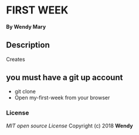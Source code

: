 # FIRST WEEK
####
#### By **Wendy Mary**
## Description
Creates
## you must have a git up account 
* git clone
* Open my-first-week from your browser

### License
*MIT open source License*
Copyright (c) 2018 **Wendy**
